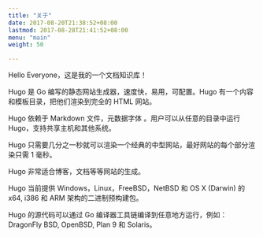 ```yaml
---
title: "关于"
date: 2017-08-20T21:38:52+08:00
lastmod: 2017-08-28T21:41:52+08:00
menu: "main"
weight: 50

---
```


Hello Everyone，这是我的一个文档知识库！

Hugo 是 Go 编写的静态网站生成器，速度快，易用，可配置。Hugo 有一个内容和模板目录，把他们渲染到完全的 HTML 网站。

Hugo 依赖于 Markdown 文件，元数据字体 。用户可以从任意的目录中运行 Hugo，支持共享主机和其他系统。

Hugo 只需要几分之一秒就可以渲染一个经典的中型网站，最好网站的每个部分渲染只需 1 毫秒。

Hugo 非常适合博客，文档等等网站的生成。

Hugo 当前提供 Windows，Linux，FreeBSD，NetBSD 和 OS X (Darwin) 的 x64, i386 和 ARM 架构的二进制预构建包。

Hugo 的源代码可以通过 Go 编译器工具链编译到任意地方运行，例如： DragonFly BSD, OpenBSD, Plan 9 和 Solaris。
